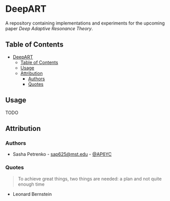 # DeepART

A repository containing implementations and experiments for the upcoming paper _Deep Adaptive Resonance Theory_.

## Table of Contents

- [DeepART](#deepart)
  - [Table of Contents](#table-of-contents)
  - [Usage](#usage)
  - [Attribution](#attribution)
    - [Authors](#authors)
    - [Quotes](#quotes)

## Usage

TODO

## Attribution

### Authors

- Sasha Petrenko - <sap625@mst.edu> - [@AP6YC](https://github.com/AP6YC)

### Quotes

> To achieve great things, two things are needed: a plan and not quite enough time
- Leonard Bernstein
